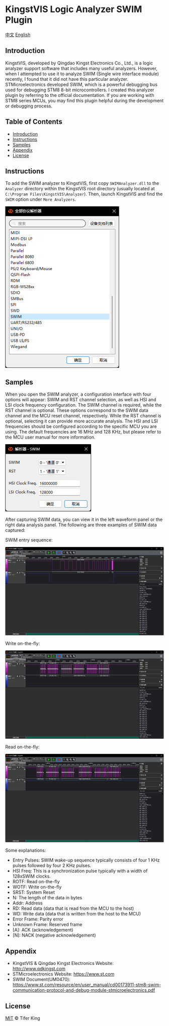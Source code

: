 # KingstVIS Logic Analyzer SWIM Plugin

[中文](README.md)
[English](README.en.md)

## Introduction

KingstVIS, developed by Qingdao Kingst Electronics Co., Ltd., is a logic analyzer support software that includes many useful analyzers. However, when I attempted to use it to analyze SWIM (Single wire interface module) recently, I found that it did not have this particular analyzer. STMicroelectronics developed SWIM, which is a powerful debugging bus used for debugging STM8 8-bit microcontrollers. I created this analyzer plugin by referring to the official documentation. If you are working with STM8 series MCUs, you may find this plugin helpful during the development or debugging process.

## Table of Contents

- [Introduction](#Introduction)
- [Instructions](#Instructions)
- [Samples](#Samples)
- [Appendix](#Appendix)
- [License](#License)

## Instructions

To add the SWIM analyzer to KingstVIS, first copy `SWIMAnalyzer.dll` to the `Analyzer` directory within the KingstVIS root directory (usually located at `C:\Program Files\KingstVIS\Analyzer`). Then, launch KingstVIS and find the `SWIM` option under `More Analyzers`.

![SWIMList][img1]

## Samples

When you open the SWIM analyzer, a configuration interface with four options will appear: SWIM and RST channel selection, as well as HSI and LSI clock frequency configuration. The SWIM channel is required, while the RST channel is optional. These options correspond to the SWIM data channel and the MCU reset channel, respectively. While the RST channel is optional, selecting it can provide more accurate analysis. The HSI and LSI frequencies should be configured according to the specific MCU you are using. The default frequencies are 16 MHz and 128 KHz, but please refer to the MCU user manual for more information.

![SWIMInterface][img2]

After capturing SWIM data, you can view it in the left waveform panel or the right data analysis panel. The following are three examples of SWIM data captured:

SWIM entry sequence:

![SWIMScreenShot1][img3]

Write on-the-fly:

![SWIMScreenShot2][img4]

Read on-the-fly:

![SWIMScreenShot3][img5]

Some explanations:

- Entry Pulses: SWIM wake-up sequence typically consists of four 1 KHz pulses followed by four 2 KHz pulses.
- HSI Freq: This is a synchronization pulse typically with a width of 128xSWIM clocks.
- ROTF: Read on-the-fly
- WOTF: Write on-the-fly
- SRST: System Reset
- N: The length of the data in bytes
- Addr: Address
- RD: Read data (data that is read from the MCU to the host)
- WD: Write data (data that is written from the host to the MCU)
- Error Frame: Parity error
- Unknown Frame: Reserved frame
- \[A\]: ACK (acknowledgement)
- \[N\]: NACK (negative acknowledgement)

## Appendix

- KingstVIS & Qingdao Kingst Electronics Website: <http://www.qdkingst.com>
- STMicroelectronics Website: <https://www.st.com>
- SWIM Document(UM0470): <https://www.st.com/resource/en/user_manual/cd00173911-stm8-swim-communication-protocol-and-debug-module-stmicroelectronics.pdf>

## License

[MIT](LICENSE) © Tifer King

[img1]: doc/SWIM-1.png "SWIM in Analyzer List"
[img2]: doc/SWIM-2.png "SWIM Configure Interface"
[img3]: doc/SWIM-3.png "SWIM Interface-1"
[img4]: doc/SWIM-4.png "SWIM Interface-2"
[img5]: doc/SWIM-5.png "SWIM Interface-3"